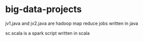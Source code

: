 # big-data-projects

jv1.java and jv2.java are hadoop map reduce jobs written in java

sc.scala is a spark script written in scala

